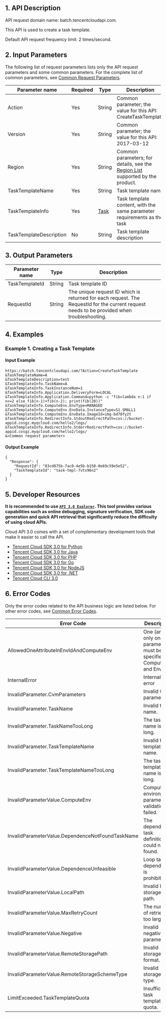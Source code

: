 ## 1. API Description

API request domain name: batch.tencentcloudapi.com.

This API is used to create a task template.

Default API request frequency limit: 2 times/second.


## 2. Input Parameters

The following list of request parameters lists only the API request parameters and some common parameters. For the complete list of common parameters, see [Common Request Parameters](/document/api/599/30473).

| Parameter name | Required | Type | Description |
|---------|---------|---------|---------|
| Action | Yes | String | Common parameter; the value for this API: CreateTaskTemplate |
| Version | Yes | String | Common parameter; the value for this API: 2017-03-12 |
| Region | Yes | String | Common parameters; for details, see the [Region List](/document/api/599/30473#.E5.9C.B0.E5.9F.9F.E5.88.97.E8.A1.A8) supported by the product. |
| TaskTemplateName | Yes | String | Task template name |
| TaskTemplateInfo | Yes | [Task](/document/api/599/30482#Task) | Task template content, with the same parameter requirements as the task |
| TaskTemplateDescription | No | String | Task template description |

## 3. Output Parameters

| Parameter name | Type | Description |
|---------|---------|---------|
| TaskTemplateId | String | Task template ID |
| RequestId | String | The unique request ID which is returned for each request. The RequestId for the current request needs to be provided when troubleshooting. |

## 4. Examples

### Example 1. Creating a Task Template

#### Input Example

```
https://batch.tencentcloudapi.com/?Action=CreateTaskTemplate
&TaskTemplateName=A
&TaskTemplateDescription=test
&TaskTemplateInfo.TaskName=A
&TaskTemplateInfo.TaskInstanceNum=1
&TaskTemplateInfo.Application.DeliveryForm=LOCAL
&TaskTemplateInfo.Application.Command=python -c "fib=lambda n:1 if n<=2 else fib(n-1)+fib(n-2); print(fib(20))"
&TaskTemplateInfo.ComputeEnv.EnvType=MANAGED
&TaskTemplateInfo.ComputeEnv.EnvData.InstanceType=S1.SMALL1
&TaskTemplateInfo.ComputeEnv.EnvData.ImageId=img-bd78fy2t
&TaskTemplateInfo.RedirectInfo.StdoutRedirectPath=cos://bucket-appid.cosgz.myqcloud.com/hello2/logs/
&TaskTemplateInfo.RedirectInfo.StderrRedirectPath=cos://bucket-appid.cosgz.myqcloud.com/hello2/logs/
&<Common request parameter>
```

#### Output Example

```
{
  "Response": {
    "RequestId": "83cd875b-7ac0-4e5b-b150-0e69c59e5e52",
    "TaskTemplateId": "task-tmpl-7vtx96n2"
  }
}
```

## 5. Developer Resources

**It is recommended to use [`API 3.0 Explorer`](https://console.cloud.tencent.com/api/explorer). This tool provides various capabilities such as online debugging, signature verification, SDK code generation and quick API retrieval that significantly reduce the difficulty of using cloud APIs.**

Cloud API 3.0 comes with a set of complementary development tools that make it easier to call the API.

* [Tencent Cloud SDK 3.0 for Python](https://github.com/TencentCloud/tencentcloud-sdk-python)
* [Tencent Cloud SDK 3.0 for Java](https://github.com/TencentCloud/tencentcloud-sdk-java)
* [Tencent Cloud SDK 3.0 for PHP](https://github.com/TencentCloud/tencentcloud-sdk-php)
* [Tencent Cloud SDK 3.0 for Go](https://github.com/TencentCloud/tencentcloud-sdk-go)
* [Tencent Cloud SDK 3.0 for NodeJS](https://github.com/TencentCloud/tencentcloud-sdk-nodejs)
* [Tencent Cloud SDK 3.0 for .NET](https://github.com/TencentCloud/tencentcloud-sdk-dotnet)
* [Tencent Cloud CLI 3.0](https://cloud.tencent.com/document/product/440/6176)

## 6. Error Codes

Only the error codes related to the API business logic are listed below. For other error codes, see [Common Error Codes](/document/api/599/30479#.E5.85.AC.E5.85.B1.E9.94.99.E8.AF.AF.E7.A0.81).

| Error Code | Description |
|---------|---------|
| AllowedOneAttributeInEnvIdAndComputeEnv | One (and only one) parameter must be specified for ComputeEnv and EnvId. |
| InternalError | Internal error |
| InvalidParameter.CvmParameters | Invalid CVM parameter. |
| InvalidParameter.TaskName | Invalid task name. |
| InvalidParameter.TaskNameTooLong | The task name is too long. |
| InvalidParameter.TaskTemplateName | Invalid task template name. |
| InvalidParameter.TaskTemplateNameTooLong | The task template name is too long. |
| InvalidParameterValue.ComputeEnv | Compute environment parameter validation failed. |
| InvalidParameterValue.DependenceNotFoundTaskName | The dependent task definition could not be found. |
| InvalidParameterValue.DependenceUnfeasible | Loop task dependency is prohibited. |
| InvalidParameterValue.LocalPath | Invalid local storage path. |
| InvalidParameterValue.MaxRetryCount | The number of retries is too large. |
| InvalidParameterValue.Negative | Invalid negative parameter. |
| InvalidParameterValue.RemoteStoragePath | Invalid storage path format. |
| InvalidParameterValue.RemoteStorageSchemeType | Invalid storage type. |
| LimitExceeded.TaskTemplateQuota | Insufficient task template quota. |

